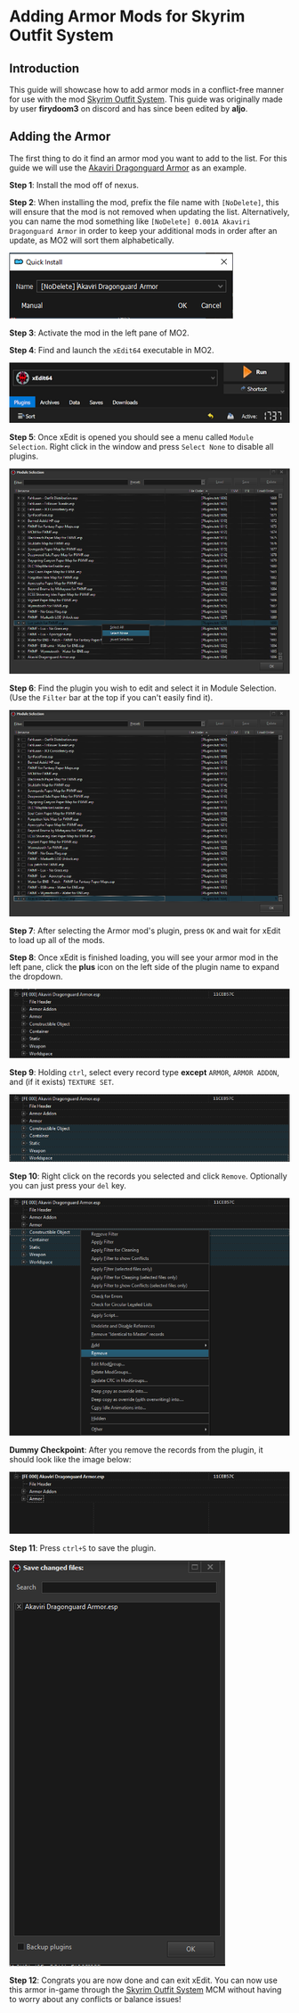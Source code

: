 # Adding Armor Mods for Skyrim Outfit System

## Introduction

This guide will showcase how to add armor mods in a conflict-free manner for use with the mod [Skyrim Outfit System](https://www.nexusmods.com/skyrimspecialedition/mods/42162). This guide was originally made by user **firydoom3** on discord and has since been edited by **aljo**.

## Adding the Armor

The first thing to do it find an armor mod you want to add to the list. For this guide we will use the [Akaviri Dragonguard Armor](https://www.nexusmods.com/skyrimspecialedition/mods/85900/) as an example.

**Step 1**: Install the mod off of nexus.

**Step 2**: When installing the mod, prefix the file name with `[NoDelete]`, this will ensure that the mod is not removed when updating the list. Alternatively, you can name the mod something like `[NoDelete] 0.001A Akaviri Dragonguard Armor` in order to keep your additional mods in order after an update, as MO2 will sort them alphabetically.

![](https://raw.githubusercontent.com/Oghma-Infinium/Modding-Guides/main/images/Armor%20for%20Outfit%20System/NoDelete.png?token=GHSAT0AAAAAACC3VGYOGPR65M554VLPGQ7SZEV3QGQ)

**Step 3**: Activate the mod in the left pane of MO2.

**Step 4**: Find and launch the `xEdit64` executable in MO2.

![](https://raw.githubusercontent.com/Oghma-Infinium/Modding-Guides/main/images/xEdit64Executable.png?token=GHSAT0AAAAAACC3VGYOHIQFC53DHNPGIQGWZEV3PQA)

**Step 5**: Once xEdit is opened you should see a menu called `Module Selection`. Right click in the window and press `Select None` to disable all plugins.

![](https://raw.githubusercontent.com/Oghma-Infinium/Modding-Guides/main/images/Armor%20for%20Outfit%20System/ModuleSelectNone.PNG?token=GHSAT0AAAAAACC3VGYPGU6VZPVSJAPXHTZYZEV3PYQ)

**Step 6**: Find the plugin you wish to edit and select it in Module Selection. (Use the `Filter` bar at the top if you can't easily find it).

![](https://raw.githubusercontent.com/Oghma-Infinium/Modding-Guides/main/images/Armor%20for%20Outfit%20System/ModuleSelectionPlugin.PNG?token=GHSAT0AAAAAACC3VGYPCA37A4XAI7ULWRR4ZEV3QBA)

**Step 7**: After selecting the Armor mod's plugin, press `OK` and wait for xEdit to load up all of the mods.

**Step 8**: Once xEdit is finished loading, you will see your armor mod in the left pane, click the **plus** icon on the left side of the plugin name to expand the dropdown.

![](https://raw.githubusercontent.com/Oghma-Infinium/Modding-Guides/main/images/Armor%20for%20Outfit%20System/PluginExpanded.PNG?token=GHSAT0AAAAAACC3VGYPLGJAYARFSVSRB4PIZEV3QPQ)

**Step 9**: Holding `ctrl`, select every record type **except** `ARMOR`, `ARMOR ADDON`, and (if it exists) `TEXTURE SET`.

![](https://raw.githubusercontent.com/Oghma-Infinium/Modding-Guides/main/images/Armor%20for%20Outfit%20System/PluginRecordsSelected.PNG?token=GHSAT0AAAAAACC3VGYOEZVIW4YUWYVIZOI6ZEV3QYQ)

**Step 10**: Right click on the records you selected and click `Remove`. Optionally you can just press your `del` key.

![](https://raw.githubusercontent.com/Oghma-Infinium/Modding-Guides/main/images/Armor%20for%20Outfit%20System/PluginRemoveRecords.PNG?token=GHSAT0AAAAAACC3VGYOWMLDELGPTLTBWEWCZEV3RAA)

**Dummy Checkpoint**: After you remove the records from the plugin, it should look like the image below:

![](https://raw.githubusercontent.com/Oghma-Infinium/Modding-Guides/main/images/Armor%20for%20Outfit%20System/PluginEdited.PNG?token=GHSAT0AAAAAACC3VGYPYGBQKHNDUGZT6VUOZEV3QKQ)

**Step 11**: Press `ctrl+S` to save the plugin.

![](https://raw.githubusercontent.com/Oghma-Infinium/Modding-Guides/main/images/Armor%20for%20Outfit%20System/PluginSaveChanges.PNG?token=GHSAT0AAAAAACC3VGYO53R6MOG36KEZV2U4ZEV3RBA)

**Step 12**: Congrats you are now done and can exit xEdit. You can now use this armor in-game through the [Skyrim Outfit System](https://www.nexusmods.com/skyrimspecialedition/mods/42162) MCM without having to worry about any conflicts or balance issues!
